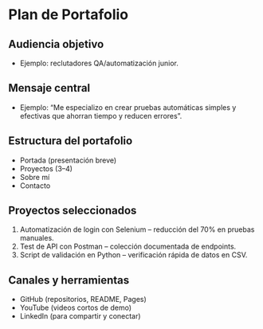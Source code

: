 # Plan de Portafolio

## Audiencia objetivo
- Ejemplo: reclutadores QA/automatización junior.

## Mensaje central
- Ejemplo: “Me especializo en crear pruebas automáticas simples y efectivas que ahorran tiempo y reducen errores”.

## Estructura del portafolio
- Portada (presentación breve)
- Proyectos (3–4)
- Sobre mí
- Contacto

## Proyectos seleccionados
1. Automatización de login con Selenium – reducción del 70% en pruebas manuales.
2. Test de API con Postman – colección documentada de endpoints.
3. Script de validación en Python – verificación rápida de datos en CSV.

## Canales y herramientas
- GitHub (repositorios, README, Pages)
- YouTube (videos cortos de demo)
- LinkedIn (para compartir y conectar)
